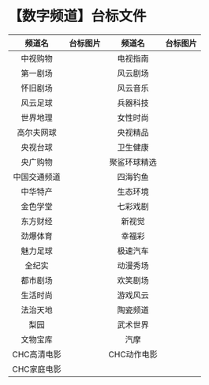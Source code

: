 # 【数字频道】台标文件
|频道名|台标图片|频道名|台标图片|
|:---:|:---:|:---:|:---:|
|中视购物|<img src="">|电视指南|<img src="">|
|第一剧场|<img src="">|风云剧场|<img src="">|
|怀旧剧场|<img src="">|风云音乐|<img src="">|
|风云足球|<img src="">|兵器科技|<img src="">|
|世界地理|<img src="">|女性时尚|<img src="">|
|高尔夫网球|<img src="">|央视精品|<img src="">|
|央视台球|<img src="">|卫生健康|<img src="">|
|央广购物|<img src="">|聚鲨环球精选|<img src="">|
|中国交通频道|<img src="">|四海钓鱼|<img src="">|
|中华特产|<img src="">|生态环境|<img src="">|
|金色学堂|<img src="">|七彩戏剧|<img src="">|
|东方财经|<img src="">|新视觉|<img src="">|
|劲爆体育|<img src="">|幸福彩|<img src="">|
|魅力足球|<img src="">|极速汽车|<img src="">|
|全纪实|<img src="">|动漫秀场|<img src="">|
|都市剧场|<img src="">|欢笑剧场|<img src="">|
|生活时尚|<img src="">|游戏风云|<img src="">|
|法治天地|<img src="">|陶瓷频道|<img src="">|
|梨园|<img src="">|武术世界|<img src="">|
|文物宝库|<img src="">|汽摩|<img src="">|
|CHC高清电影|<img src="">|CHC动作电影|<img src="">|
|CHC家庭电影|<img src="">|











